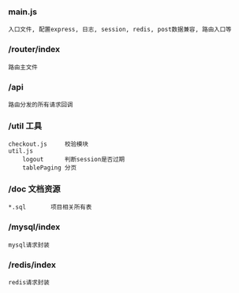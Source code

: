 ### main.js
    入口文件, 配置express, 日志, session, redis, post数据兼容, 路由入口等

### /router/index
    路由主文件

### /api
    路由分发的所有请求回调

### /util 工具
    checkout.js     校验模块
    util.js
        logout      判断session是否过期
        tablePaging 分页

### /doc 文档资源
    *.sql       项目相关所有表

### /mysql/index
    mysql请求封装

### /redis/index
    redis请求封装
